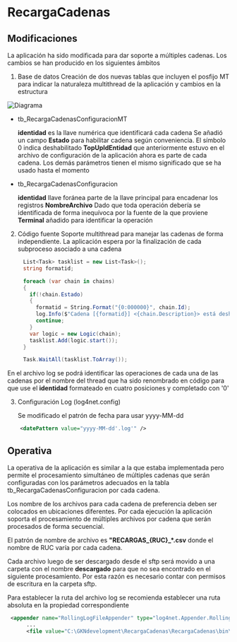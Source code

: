 # RecargaCadenas

## Modificaciones

La aplicación ha sido modificada para dar soporte a múltiples cadenas. Los cambios se han producido en los siguientes ámbitos

1. Base de datos
	Creación de dos nuevas tablas que incluyen el posfijo MT para indicar la naturaleza multithread de la aplicación y cambios en la estructura
	
![Diagrama](https://iili.io/HW4OuUb.png)

- tb_RecargaCadenasConfiguracionMT

	**identidad** es la llave numérica que identificará cada cadena
	Se añadió un campo **Estado** para habilitar cadena según conveniencia. El símbolo 0 indica deshabilitado
	**TopUpIdEntidad** que anteriormente estuvo en el archivo de configuración de la aplicación ahora es parte de cada cadena.
	Los demás parámetros tienen el mismo significado que se ha usado hasta el momento 
- tb_RecargaCadenasConfiguracion
	
	**identidad** llave foránea parte de  la llave principal para encadenar los registros
	**NombreArchivo** Dado que toda operación debería se identificada de forma inequívoca por la fuente de la que proviene
	**Terminal** añadido para identificar la operación  
	

2.  Código fuente
Soporte multithread para manejar las cadenas de forma independiente. La aplicación espera por la finalización de cada subproceso asociado a una cadena

```C#
     List<Task> tasklist = new List<Task>();
     string formatid;

     foreach (var chain in chains)
     {
       if(!chain.Estado)
       {
         formatid = String.Format("{0:000000}", chain.Id);
         log.Info($"Cadena [{formatid}] <{chain.Description}> está deshablitada");
         continue;
       }
       var logic = new Logic(chain);
       tasklist.Add(logic.start());
     }

     Task.WaitAll(tasklist.ToArray());
```

En el archivo log se podrá identificar las operaciones de cada una de las cadenas por el nombre del thread que ha sido renombrado en código para que use el **identidad** formateado en cuatro posiciones y completado con '0' 

3. Configuración Log (log4net.config)

	Se modificado el patrón de fecha para usar yyyy-MM-dd

```xml
	<datePattern value="yyyy-MM-dd'.log'" />
```

## Operativa

La operativa de la aplicación es similar a la que estaba implementada pero permite el procesamiento simultáneo de múltiples cadenas que serán configuradas con los parámetros adecuados en la tabla tb_RecargaCadenasConfiguracion por cada cadena.

Los nombre de los archivos para cada cadena de preferencia deben ser colocados en ubicaciones diferentes. Por cada ejecución la aplicación soporta el procesamiento de múltiples archivos por cadena que serán procesados de forma secuencial.

El patrón de nombre de archivo es **"RECARGAS_{RUC}_*.csv** donde el nombre de RUC varía por cada cadena.

Cada archivo luego de ser descargado desde el sftp será movido a una carpeta con el nombre **descargado** para que no sea encontrado en el siguiente procesamiento. Por esta razón es necesario contar con permisos de escritura en la carpeta sftp.

Para establecer la ruta del archivo log se recomienda establecer una ruta absoluta en la propiedad correspondiente

```xml
 <appender name="RollingLogFileAppender" type="log4net.Appender.RollingFileAppender">
      ...
      <file value="C:\GKNdevelopment\RecargaCadenas\RecargaCadenas\bin\Release\netcoreapp3.1\log\" />

```

